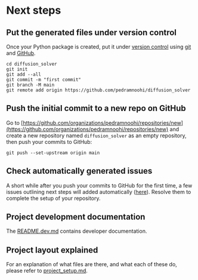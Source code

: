 # Next steps

## Put the generated files under version control

Once your Python package is created, put it under [version
control](https://guide.esciencecenter.nl/#/best_practices/version_control) using
[git](https://git-scm.com/) and [GitHub](https://github.com/).

```shell
cd diffusion_solver
git init
git add --all
git commit -m "first commit"
git branch -M main
git remote add origin https://github.com/pedramnoohi/diffusion_solver
```

## Push the initial commit to a new repo on GitHub

Go to
[https://github.com/organizations/pedramnoohi/repositories/new](https://github.com/organizations/pedramnoohi/repositories/new)
and create a new repository named `diffusion_solver` as an empty repository, then push your commits to GitHub:

```shell
git push --set-upstream origin main
```

## Check automatically generated issues

A short while after you push your commits to GitHub for the first time, a few issues outlining next steps will added
automatically ([here](https://github.com/pedramnoohi/diffusion_solver/issues?q=author%3Aapp%2Fgithub-actions)). Resolve them to complete the
setup of your repository.

## Project development documentation

The [README.dev.md](README.dev.md) contains developer documentation.

## Project layout explained

For an explanation of what files are there, and what each of these do, please refer to [project_setup.md](project_setup.md).
